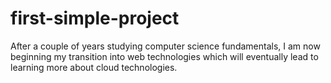 # first-simple-project
After a couple of years studying computer science fundamentals, I am now beginning my transition
into web technologies which will eventually lead to learning more about cloud technologies.